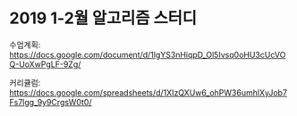 # 2019 1-2월 알고리즘 스터디

수업계획: https://docs.google.com/document/d/1lgYS3nHiqpD_Ol5Ivsq0oHU3cUcVOQ-UoXwPgLF-9Zg/

커리큘럼: https://docs.google.com/spreadsheets/d/1XIzQXUw6_ohPW36umhlXyJob7Fs7lgg_9y9CrgsW0t0/
